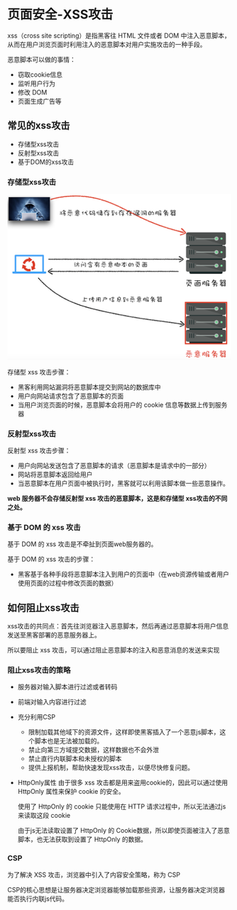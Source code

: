 # 页面安全-XSS攻击
  xss（cross site scripting）是指黑客往 HTML 文件或者 DOM 中注入恶意脚本，从而在用户浏览页面时利用注入的恶意脚本对用户实施攻击的一种手段。

  恶意脚本可以做的事情：
  - 窃取cookie信息
  - 监听用户行为
  - 修改 DOM
  - 页面生成广告等

## 常见的xss攻击
  - 存储型xss攻击
  - 反射型xss攻击
  - 基于DOM的xss攻击

### 存储型xss攻击
  ![Alt text](xss.png)
  
  存储型 xss 攻击步骤：
  - 黑客利用网站漏洞将恶意脚本提交到网站的数据库中
  - 用户向网站请求包含了恶意脚本的页面
  - 当用户浏览页面的时候，恶意脚本会将用户的 cookie 信息等数据上传到服务器

### 反射型xss攻击
  反射型 xss 攻击步骤：
  - 用户向网站发送包含了恶意脚本的请求（恶意脚本是请求中的一部分）
  - 网站将恶意脚本返回给用户
  - 当恶意脚本在用户页面中被执行时，黑客就可以利用该脚本做一些恶意操作。

  **web 服务器不会存储反射型 xss 攻击的恶意脚本，这是和存储型 xss攻击的不同之处。**

### 基于 DOM 的 xss 攻击
  基于 DOM 的 xss 攻击是不牵扯到页面web服务器的。

  基于 DOM 的 xss 攻击的步骤：
  - 黑客基于各种手段将恶意脚本注入到用户的页面中（在web资源传输或者用户使用页面的过程中修改页面的数据）

## 如何阻止xss攻击
  xss攻击的共同点：首先往浏览器注入恶意脚本，然后再通过恶意脚本将用户信息发送至黑客部署的恶意服务器上。

  所以要阻止 xss 攻击，可以通过阻止恶意脚本的注入和恶意消息的发送来实现

### 阻止xss攻击的策略
  - 服务器对输入脚本进行过滤或者转码
  - 前端对输入内容进行过滤
  - 充分利用CSP
    * 限制加载其他域下的资源文件，这样即使黑客插入了一个恶意js脚本，这个脚本也是无法被加载的。
    * 禁止向第三方域提交数据，这样数据也不会外泄
    * 禁止直行内联脚本和未授权的脚本
    * 提供上报机制，帮助快速发现xss攻击，以便尽快修复问题。
  - HttpOnly属性
    由于很多 xss 攻击都是用来盗用cookie的，因此可以通过使用 HttpOnly 属性来保护 cookie 的安全。

    使用了 HttpOnly 的 cookie 只能使用在 HTTP 请求过程中，所以无法通过js来读取这段 cookie

    由于js无法读取设置了 HttpOnly 的 Cookie数据，所以即使页面被注入了恶意脚本，也无法获取到设置了 HttpOnly 的数据。     

### CSP
  为了解决 XSS 攻击，浏览器中引入了内容安全策略，称为 CSP

  CSP的核心思想是让服务器决定浏览器能够加载那些资源，让服务器决定浏览器能否执行内联js代码。